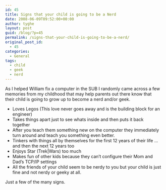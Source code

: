 ```yaml
---
id: 45
title: Signs that your child is going to be a Nerd
date: 2008-06-09T09:52:00+00:00
author: tyghe
layout: post
guid: /blog/?p=45
permalink: /signs-that-your-child-is-going-to-be-a-nerd/
original_post_id:
  - 45
categories:
  - General
tags:
  - child
  - geek
  - nerd
---
```

As I helped William fix a computer in the SUB I randomly came across a few memories from my childhood that may help parents out there know that their child is going to grow up to become a nerd and/or geek.

  * Loves Legos (This love never goes away and is the building block for an engineer)
  * Takes things apart just to see whats inside and then puts it back together
  * After you teach them something new on the computer they immediately turn around and teach you something even better.
  * Tinkers with things all by themselves for the first 12 years of their life &#8230; and then the next 12 years too
  * Enjoys Star (Trek|Wars) too much
  * Makes fun of other kids because they can&#8217;t configure their Mom and Dad&#8217;s TCP/IP settings
  * All the friends of your child seem to be nerdy to you but your child is just fine and not nerdy or geeky at all.

Just a few of the many signs.
